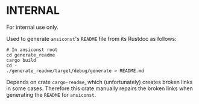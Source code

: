 # INTERNAL

For internal use only.

Used to generate `ansiconst`'s `README` file from its Rustdoc as follows:

```shell
# In ansiconst root
cd generate_readme
cargo build
cd -
./generate_readme/target/debug/generate > README.md
```

Depends on crate `cargo-readme`, which (unfortunately) creates broken links in some cases.
Therefore this crate manually repairs the broken links when generating the `README`
for `ansiconst`.
